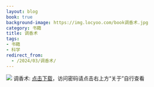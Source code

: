 ```yaml
---
layout: blog
book: true
background-image: https://img.locyoo.com/book调香术.jpg
category: 书籍
title: 调香术
tags:
- 书籍
- 科学
redirect_from:
  - /2024/03/调香术/
---
```

![](https://img.locyoo.com/book调香术.jpg)
调香术: <a name = "ref1" href="https://url18.ctfile.com/f/50983618-1345404535-48cf4d?p=3619">点击下载</a>，访问密码请点击右上方“关于”自行查看